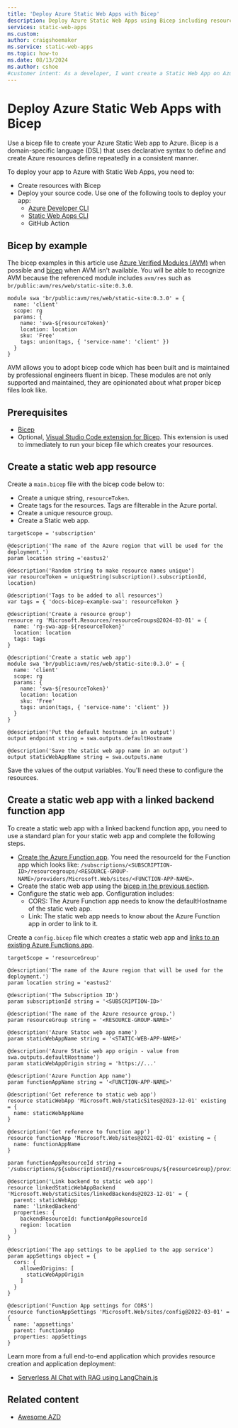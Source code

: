 ```yaml
---
title: 'Deploy Azure Static Web Apps with Bicep'
description: Deploy Azure Static Web Apps using Bicep including resource creation and configuration. Link your own Azure Function to support your static web app.
services: static-web-apps
ms.custom: 
author: craigshoemaker
ms.service: static-web-apps
ms.topic: how-to
ms.date: 08/13/2024
ms.author: cshoe
#customer intent: As a developer, I want create a Static Web App on Azure with a Bicep file so that the process can to automated.
---
```


# Deploy Azure Static Web Apps with Bicep

Use a bicep file to create your Azure Static Web app to Azure. Bicep is a domain-specific language (DSL) that uses declarative syntax to define and create Azure resources define repeatedly in a consistent manner.

To deploy your app to Azure with Static Web Apps, you need to: 
* Create resources with Bicep
* Deploy your source code. Use one of the following tools to deploy your app:
    * [Azure Developer CLI](/azure/developer/azure-developer-cli)
    * [Static Web Apps CLI](https://github.com/Azure/static-web-apps-cli)
    * GitHub Action
 
## Bicep by example

The bicep examples in this article use [Azure Verified Modules (AVM)](https://azure.github.io/Azure-Verified-Modules/) when possible and [bicep](/azure/azure-resource-manager/bicep/) when AVM isn't available. You will be able to recognize AVM because the referenced module includes `avm/res` such as `br/public:avm/res/web/static-site:0.3.0`.

```bicep
module swa 'br/public:avm/res/web/static-site:0.3.0' = {
  name: 'client'
  scope: rg
  params: {
    name: 'swa-${resourceToken}'
    location: location
    sku: 'Free'
    tags: union(tags, { 'service-name': 'client' })
  }
}
```

AVM allows you to adopt bicep code which has been built and is maintained by professional engineers fluent in bicep. These modules are not only supported and maintained, they are opinionated about what proper bicep files look like.

## Prerequisites

- [Bicep](../azure-resource-manager/bicep/install.md)
- Optional, [Visual Studio Code extension for Bicep](https://marketplace.visualstudio.com/items?itemName=ms-azuretools.vscode-bicep). This extension is used to immediately to run your bicep file which creates your resources.

## Create a static web app resource

Create a `main.bicep` file with the bicep code below to:

* Create a unique string, `resourceToken`. 
* Create tags for the resources. Tags are filterable in the Azure portal. 
* Create a unique resource group.
* Create a Static web app.
    
```bicep
targetScope = 'subscription'

@description('The name of the Azure region that will be used for the deployment.')
param location string ='eastus2'

@description('Random string to make resource names unique')
var resourceToken = uniqueString(subscription().subscriptionId, location)

@description('Tags to be added to all resources')
var tags = { 'docs-bicep-example-swa': resourceToken }

@description('Create a resource group')
resource rg 'Microsoft.Resources/resourceGroups@2024-03-01' = {
  name: 'rg-swa-app-${resourceToken}'
  location: location
  tags: tags
}

@description('Create a static web app')
module swa 'br/public:avm/res/web/static-site:0.3.0' = {
  name: 'client'
  scope: rg
  params: {
    name: 'swa-${resourceToken}'
    location: location
    sku: 'Free'
    tags: union(tags, { 'service-name': 'client' })
  }
}

@description('Put the default hostname in an output')
output endpoint string = swa.outputs.defaultHostname

@description('Save the static web app name in an output')
output staticWebAppName string = swa.outputs.name
```

Save the values of the output variables. You'll need these to configure the resources.

## Create a static web app with a linked backend function app

To create a static web app with a linked backend function app, you need to use a standard plan for your static web app and complete the following steps.

* [Create the Azure Function app](/azure/azure-functions/functions-create-first-function-bicep). You need the resourceId for the Function app which looks like: `/subscriptions/<SUBSCRIPTION-ID>/resourcegroups/<RESOURCE-GROUP-NAME>/providers/Microsoft.Web/sites/<FUNCTION-APP-NAME>`.
* Create the static web app using the [bicep in the previous section](#create-a-static-web-app-resource).
* Configure the static web app. Configuration includes:
    * CORS: The Azure Function app needs to know the defaultHostname of the static web app.
    * Link: The static web app needs to know about the Azure Function app in order to link to it.

Create a `config.bicep` file which creates a static web app and [links to an existing Azure Functions app](functions-bring-your-own#link-an-existing-azure-functions-app). 

```bicep
targetScope = 'resourceGroup'

@description('The name of the Azure region that will be used for the deployment.')
param location string = 'eastus2'

@description('The Subscription ID')
param subscriptionId string = '<SUBSCRIPTION-ID>'

@description('The name of the Azure resource group.')
param resourceGroup string = '<RESOURCE-GROUP-NAME>'

@description('Azure Statoc web app name')
param staticWebAppName string = '<STATIC-WEB-APP-NAME>'

@description('Azure Static web app origin - value from swa.outputs.defaultHostname')
param staticWebAppOrigin string = 'https://...'

@description('Azure Function App name')
param functionAppName string = '<FUNCTION-APP-NAME>'

@description('Get reference to static web app')
resource staticWebApp 'Microsoft.Web/staticSites@2023-12-01' existing = {
  name: staticWebAppName
}

@description('Get reference to function app')
resource functionApp 'Microsoft.Web/sites@2021-02-01' existing = {
  name: functionAppName
}

param functionAppResourceId string = '/subscriptions/${subscriptionId}/resourceGroups/${resourceGroup}/providers/Microsoft.Web/sites/${functionAppName}'

@description('Link backend to static web app')
resource linkedStaticWebAppBackend 'Microsoft.Web/staticSites/linkedBackends@2023-12-01' = {
  parent: staticWebApp
  name: 'linkedBackend'
  properties: {
    backendResourceId: functionAppResourceId
    region: location
  }
}

@description('The app settings to be applied to the app service')
param appSettings object = {
  cors: {
    allowedOrigins: [
      staticWebAppOrigin
    ]
  }
}

@description('Function App settings for CORS')
resource functionAppSettings 'Microsoft.Web/sites/config@2022-03-01' = {
  name: 'appsettings'
  parent: functionApp
  properties: appSettings
}
```
Learn more from a full end-to-end application which provides resource creation and application deployment: 

* [Serverless AI Chat with RAG using LangChain.js](https://github.com/Azure-Samples/serverless-chat-langchainjs)

## Related content

* [Awesome AZD](https://azure.github.io/awesome-azd/?tags=swa)


